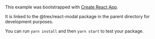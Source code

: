 This example was bootstrapped with [Create React App](https://github.com/facebook/create-react-app).

It is linked to the @trex/react-modal package in the parent directory for development purposes.

You can run `yarn install` and then `yarn start` to test your package.
